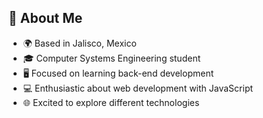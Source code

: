 ## 👋 About Me

- 🌍 Based in Jalisco, Mexico
- 🎓 Computer Systems Engineering student
- 🖥️ Focused on learning back-end development
- 💻 Enthusiastic about web development with JavaScript
- 🌐 Excited to explore different technologies

<!--
**FelixHzG/FelixHzG** is a ✨ _special_ ✨ repository because its `README.md` (this file) appears on your GitHub profile.

Here are some ideas to get you started:

- 🔭 I’m currently working on ...
- 🌱 I’m currently learning ...
- 👯 I’m looking to collaborate on ...
- 🤔 I’m looking for help with ...
- 💬 Ask me about ...
- 📫 How to reach me: ...
- 😄 Pronouns: ...
- ⚡ Fun fact: ...
-->
